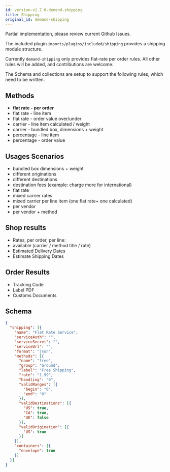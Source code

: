 ```yaml
---
id: version-v1.7.0-demand-shipping
title: Shipping
original_id: demand-shipping
---
```

    
Partial implementation, please review current Github Issues.

The included plugin `imports/plugins/included/shipping` provides a shipping module structure.

Currently `demand-shipping` only provides flat-rate per order rules. All other rules will be added, and contributions are welcome.

The Schema and collections are setup to support the following rules, which need to be written.

## Methods

- **flat rate - per order**
- flat rate - line item
- flat rate - order value over/under
- carrier - line item calculated / weight
- carrier - bundled box, dimensions + weight
- percentage - line item
- percentage - order value

## Usages Scenarios

- bundled box dimensions + weight
- different originations
- different destinations
- destination fees (example: charge more for international)
- flat rate
- mixed carrier rates
- mixed carrier per line item (one flat rate+ one calculated)
- per vendor
- per vendor + method

## Shop results

- Rates, per order, per line:
- available (carrier / method title / rate)
- Estimated Delivery Dates
- Estimate Shipping Dates

## Order Results

- Tracking Code
- Label PDF
- Customs Documents

## Schema

```json
{
  "shipping": [{
    "name": "Flat Rate Service",
    "serviceAuth": "",
    "serviceSecret": "",
    "serviceUrl": "",
    "format": "json",
    "methods": [{
      "name": "free",
      "group": "Ground",
      "label": "Free Shipping",
      "rate": "1.99",
      "handling": "0",
      "validRanges": [{
        "begin": "0",
        "end": "0"
      }],
      "validDestinations": [{
        "US": true,
        "CA": true,
        "UK": false
      }],
      "validOrigination": [{
        "US": true
      }]
    }],
    "containers": [{
      "envelope": true
    }]
  }]
}
```
